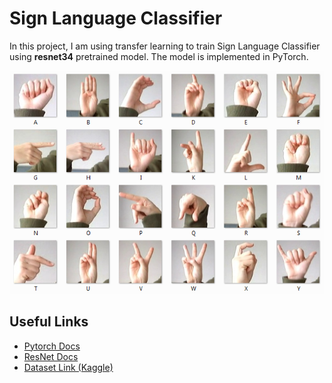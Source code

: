 # Sign Language Classifier

In this project, I am using transfer learning to train Sign Language Classifier using **resnet34** pretrained model. The model is implemented in PyTorch.

![](https://github.com/ankitvashisht12/sign-language-classifier/blob/master/datasets_3258_5337_amer_sign2.png)

## Useful Links 

- [Pytorch Docs](https://pytorch.org/docs/stable/index.html)
- [ResNet Docs](https://pytorch.org/hub/pytorch_vision_resnet/)
- [Dataset Link (Kaggle)](https://www.kaggle.com/datamunge/sign-language-mnist?rvi=1)

